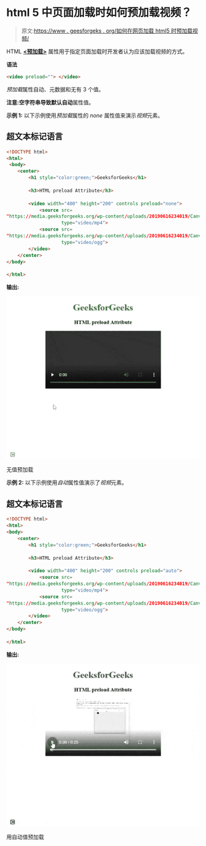 # html 5 中页面加载时如何预加载视频？

> 原文:[https://www . geesforgeks . org/如何在网页加载 html5 时预加载视频/](https://www.geeksforgeeks.org/how-to-preload-the-video-when-the-page-loads-in-html5/)

HTML [**<预加载>**](https://www.geeksforgeeks.org/html-video-preload-attribute/) 属性用于指定页面加载时开发者认为应该加载视频的方式。

**语法**

```html
<video preload=""> </video>
```

*预加载*属性自动、元数据和无有 3 个值。

**注意:**空字符串导致默认**自动**属性值。

**示例 1:** 以下示例使用*预加载*属性的 *none* 属性值来演示*视频*元素。

## 超文本标记语言

```html
<!DOCTYPE html> 
<html> 
 <body> 
    <center> 
        <h1 style="color:green;">GeeksforGeeks</h1> 

        <h3>HTML preload Attribute</h3> 

        <video width="400" height="200" controls preload="none"> 
            <source src= 
"https://media.geeksforgeeks.org/wp-content/uploads/20190616234019/Canvas.move_.mp4"
                    type="video/mp4"> 
            <source src= 
"https://media.geeksforgeeks.org/wp-content/uploads/20190616234019/Canvas.move_.ogg"
                    type="video/ogg"> 
        </video> 
    </center> 
</body> 

</html> 
```

**输出:**

![](img/cdd5ed7e534e5746dad857bb95d97efe.png)

无值预加载

**示例 2:** 以下示例使用*自动*属性值演示了*视频*元素。

## 超文本标记语言

```html
<!DOCTYPE html> 
<html> 
<body> 
    <center> 
        <h1 style="color:green;">GeeksforGeeks</h1> 

        <h3>HTML preload Attribute</h3> 

        <video width="400" height="200" controls preload="auto"> 
            <source src= 
"https://media.geeksforgeeks.org/wp-content/uploads/20190616234019/Canvas.move_.mp4"
                    type="video/mp4"> 
            <source src= 
"https://media.geeksforgeeks.org/wp-content/uploads/20190616234019/Canvas.move_.ogg"
                    type="video/ogg"> 
        </video> 
    </center> 
</body> 

</html> 
```

**输出:**

![](img/b869519bbf63e024633c64fb6dd4986c.png)

用自动值预加载